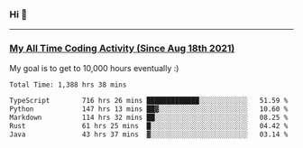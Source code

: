 ### Hi 🙂

---

### <a href="https://wakatime.com/@Eroxl">My All Time Coding Activity (Since Aug 18th 2021)</a>
My goal is to get to 10,000 hours eventually :)
<!--START_SECTION:waka-->

```txt
Total Time: 1,388 hrs 38 mins

TypeScript        716 hrs 26 mins █████████████░░░░░░░░░░░░   51.59 %
Python            147 hrs 13 mins ██▓░░░░░░░░░░░░░░░░░░░░░░   10.60 %
Markdown          114 hrs 32 mins ██░░░░░░░░░░░░░░░░░░░░░░░   08.25 %
Rust              61 hrs 25 mins  █░░░░░░░░░░░░░░░░░░░░░░░░   04.42 %
Java              43 hrs 37 mins  ▓░░░░░░░░░░░░░░░░░░░░░░░░   03.14 %
```

<!--END_SECTION:waka-->
